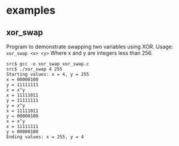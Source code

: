 examples
========

xor_swap
--------

Program to demonstrate swapping two variables using XOR.
Usage: `xor_swap <x> <y>`
Where x and y are integers less than 256.

```
src$ gcc -o xor_swap xor_swap.c 
src$ ./xor_swap 4 255
Starting values: x = 4, y = 255
x = 00000100
y = 11111111
x = x^y
x = 11111011
y = 11111111
y = x^y
x = 11111011
y = 00000100
x = x^y
x = 11111111
y = 00000100
Ending values: x = 255, y = 4
```
